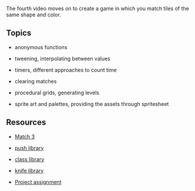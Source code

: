 The fourth video moves on to create a game in which you match tiles of the same shape and color.

## Topics

- anonymous functions

- tweening, interpolating between values

- timers, different approaches to count time

- clearing matches

- procedural grids, generating levels

- sprite art and palettes, providing the assets through spritesheet

## Resources

- [Match 3](https://youtu.be/64TbMmCgRv0)

- [push library](https://github.com/Ulydev/push)

- [class library](https://github.com/vrld/hump/blob/master/class.lua)

- [knife library](https://github.com/airstruck/knife)

- [Project assignment](https://docs.cs50.net/ocw/games/assignments/3/assignment3.html)

